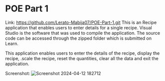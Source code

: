 # POE Part 1
Link: https://github.com/Lerato-Mabija07/POE-Part-1.git 
This is an Recipe application that enables users to enter details for a single recipe. Visual Studio is the software that  was used to compile the application. The source code can be accessed through the zipped folder which is submitted on Learn.

This application enables users to enter the details of the recipe, display the recipe, .scale the recipe, reset the quantities, clear all the data and exit the application.

Screenshot: 
![Screenshot 2024-04-12 182712](https://github.com/Lerato-Mabija07/POE-Part-1/assets/130465883/57b0d04b-81cd-48df-a22e-91ad785fb802)


